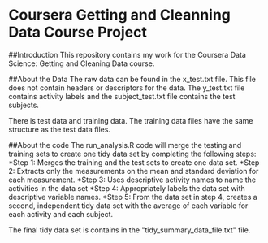 # Coursera Getting and Cleanning Data Course Project

##Introduction
This repository contains my work for the Coursera Data Science: Getting and Cleaning Data course.

##About the Data
The raw data can be found in the x_test.txt file. This file does not contain headers or descriptors for the data. The y_test.txt file contains activity labels and the subject_test.txt file contains the test subjects. 

There is test data and training data. The training data files have the same structure as the test data files. 

##About the code
The run_analysis.R code will merge the testing and training sets to create one tidy data set by completing the following steps:
*Step 1: Merges the training and the test sets to create one data set.
*Step 2: Extracts only the measurements on the mean and standard deviation for each measurement. 
*Step 3: Uses descriptive activity names to name the activities in the data set
*Step 4: Appropriately labels the data set with descriptive variable names. 
*Step 5: From the data set in step 4, creates a second, independent tidy data set with the average of each variable for each activity and each subject.

The final tidy data set is contains in the "tidy_summary_data_file.txt" file.

